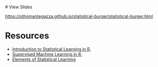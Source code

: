 # View Slides

https://othomantegazza.github.io/statistical-burger/statistical-burger.html

# Resources

- [Introduction to Statistical Learning in R](http://faculty.marshall.usc.edu/gareth-james/ISL/),
- [Supervised Machine Learning in R](https://supervised-ml-course.netlify.com/),
- [Elements of Statistical Learning](https://web.stanford.edu/~hastie/ElemStatLearn/)